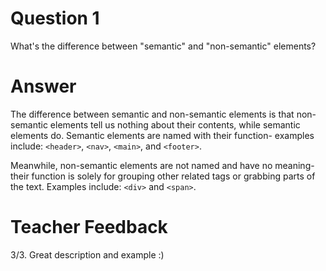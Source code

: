 # Question 1
What's the difference between "semantic" and "non-semantic" elements?

# Answer
The difference between semantic and non-semantic elements is that non-semantic elements tell us nothing about their contents, while semantic elements do. Semantic elements are named with their function- examples include: `<header>`, `<nav>`, `<main>`, and `<footer>`.

Meanwhile, non-semantic elements are not named and have no meaning- their function is solely for grouping other related tags or grabbing parts of the text. Examples include: `<div>` and `<span>`.

# Teacher Feedback
3/3. Great description and example :)